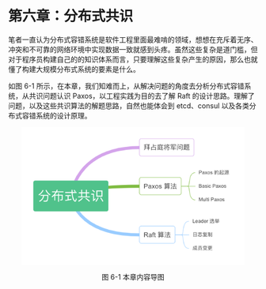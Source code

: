# 第六章：分布式共识

笔者一直认为分布式容错系统是软件工程里面最难啃的领域，想想在充斥着无序、冲突和不可靠的网络环境中实现数据一致就感到头疼。虽然这些复杂是道门槛，但对于程序员构建自己的的知识体系而言，只要理解这些复杂产生的原因，那么也就懂了构建大规模分布式系统的要素是什么。

如图 6-1 所示，在本章，我们知难而上，从解决问题的角度去分析分布式容错系统，从共识问题认识 Paxos，以工程实践为目的去了解 Raft 的设计思路。理解了问题，以及这些共识算法的解题思路，自然也能体会到 etcd、consul 以及各类分布式容错系统的设计原理。

<div  align="center">
	<img src="../assets/consensus.png" width = "450"  align=center />
	<p>图 6-1 本章内容导图</p>
</div>

